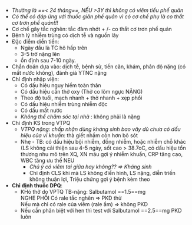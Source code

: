 - _Thường là ==< 24 tháng==, NẾU >3Y thì không có viêm tiểu phế quản_
- _Có thể có đáp ứng với thuốc giãn phế quản vì có cơ chế phụ là co thắt cơ trơn phế quản!!!_
- Cơ chế gây tắc nghẽn: tắc đàm nhớt + /- co thắt cơ trơn phế quản
- Bệnh lý nhiễm trùng có dịch tễ và nguồn lây
- Đặc điểm diễn tiến:
	- Ngày đầu là TC hô hấp trên
	- 3-5 trở nặng lên
	- ổn định sau 7-10 ngày.
- Chẩn đoán dựa vào: dịch tễ, bệnh sử, tiền căn, khám, phân độ nặng (có mất nước không), đánh giá YTNC nặng
- Chỉ định nhập viện:
	- Có dấu hiệu nguy hiểm toàn thân
	- Có dấu hiệu cần thở oxy (Thở co lõm ngực NẶNG)
	- Theo độ tuổi, mạch nhanh + thở nhanh + xẹp phổi
	- Có dấu hiệu nhiễm trùng nhiễm độc
	- Có dấu mất nước
	- *Không thể chăm sóc tại nhà* : không phải là nặng
- Chỉ định KS trong VTPQ
	- _VTPQ nặng: chấp nhận dùng kháng sinh bao vây dù chưa có dấu hiệu của vi khuẩn_: thà giết nhầm còn hơn bỏ sót
	- Nhẹ - TB: có dấu hiệu bội nhiễm, đồng nhiễm, hoặc nhiễm chỗ khác (LS không cải thiện sau 4-5 ngày, sốt cao > 38.7oC, có dấu hiệu tổn thương nhu mô trên XQ, XN máu gợi ý nhiễm khuẩn, CRP tăng cao, WBC tăng ưu thế NEU
		- _Chú ý có viêm tai giữa hay không?? => Kháng sinh_
		- Chỉ định CLS khi mà LS không điển hình, LS nặng, diễn triến không thuận lợi, Triệu chứng gợi ý bệnh kèm theo
- **Chỉ định thuốc DPQ**:
	- KHó thở do VPTQ TB-nặng: Salbutamol ==1.5==mg  
	NGHE PHỔI Có rale tắc nghẽn => PKD thử  
	Nếu mà chỉ có rale của viêm (rale ẩm) => không PKD
	- Nếu cần phân biệt với hen thì test với Salbutamol ==2.5==mg PKD luôn